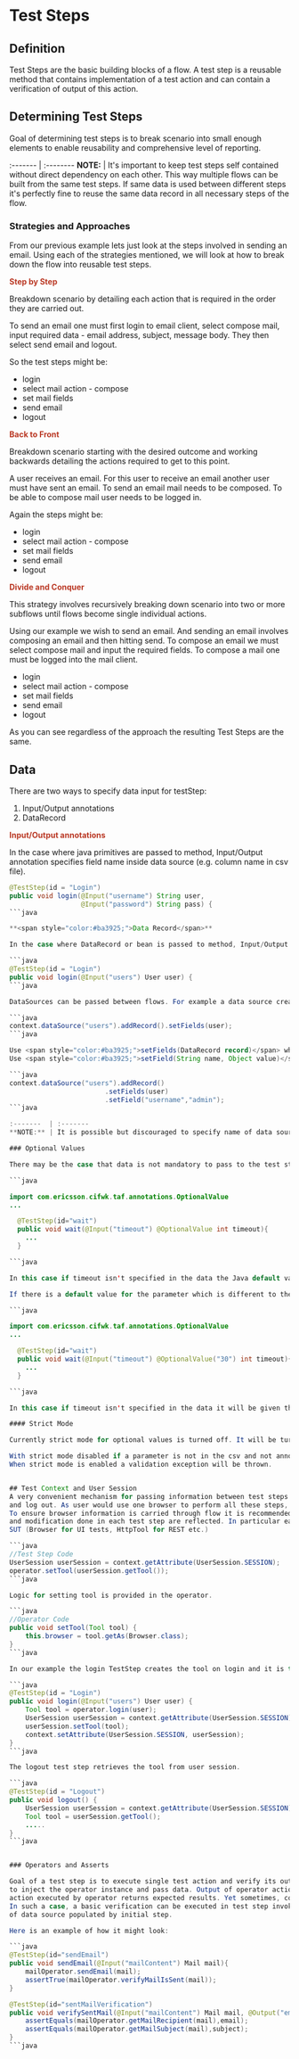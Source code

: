 <head>
   <title>Scenarios - Test Steps</title>
</head>

# Test Steps

## Definition
Test Steps are the basic building blocks of a flow. A test step is a reusable method that contains implementation of a test action and can contain
a verification of output of this action.

## Determining Test Steps
Goal of determining test steps is to break scenario into small enough elements to enable reusability and comprehensive level of reporting.

:-------  | :--------
**NOTE:** | It's important to keep test steps self contained without direct dependency on each other. This way multiple flows can be built from the same test steps. If same data is used between different steps it's perfectly fine to reuse the same data record in all necessary steps of the flow.

### Strategies and Approaches

From our previous example lets just look at the steps involved in sending an email. Using each of the strategies mentioned, we will look at how to
break down the flow into reusable test steps.

**<span style="color:#ba3925;">Step by Step</span>**

Breakdown scenario by detailing each action that is required in the order they are carried out.

To send an email one must first login to email client, select compose mail, input required data - email address, subject, message body. They then select
send email and logout.

So the test steps might be:

* login
* select mail action - compose
* set mail fields
* send email
* logout

**<span style="color:#ba3925;">Back to Front</span>**

Breakdown scenario starting with the desired outcome and working backwards detailing the actions required to get to this point.

A user receives an email. For this user to receive an email another user must have sent an email. To send an email mail needs to be composed. To be able
to compose mail user needs to be logged in.

Again the steps might be:

* login
* select mail action - compose
* set mail fields
* send email
* logout

**<span style="color:#ba3925;">Divide and Conquer</span>**

This strategy involves recursively breaking down scenario into two or more subflows until flows become single individual actions.

Using our example we wish to send an email. And sending an email involves composing an email and then hitting send. To compose an email we
must select compose mail and input the required fields. To compose a mail one must be logged into the mail client.

* login
* select mail action - compose
* set mail fields
* send email
* logout

As you can see regardless of the approach the resulting Test Steps are the same.

## Data

There are two ways to specify data input for testStep:

1. Input/Output annotations
2. DataRecord

**<span style="color:#ba3925;">Input/Output annotations</span>**

In the case where java primitives are passed to method, Input/Output annotation specifies field name inside data source (e.g. column name in csv file).

```java
@TestStep(id = "Login")
public void login(@Input("username") String user,
                  @Input("password") String pass) {
```java

**<span style="color:#ba3925;">Data Record</span>**

In the case where DataRecord or bean is passed to method, Input/Output annotation specifies data source name to be used to construct the object.

```java
@TestStep(id = "Login")
public void login(@Input("users") User user) {
```java

DataSources can be passed between flows. For example a data source created by one flow can be used by another. This data source is created in testStep.

```java
context.dataSource("users").addRecord().setFields(user);
```java

Use <span style="color:#ba3925;">setFields(DataRecord record)</span> when adding object to dataSource. +
Use <span style="color:#ba3925;">setField(String name, Object value)</span> when adding individual values to dataSource or to update fields of record set using setFields.

```java
context.dataSource("users").addRecord()
                        .setFields(user)
                        .setField("username","admin");
```java

:-------  | :-------
**NOTE:** | It is possible but discouraged to specify name of data source on test step level. In this case a particular datasource name is always required on a flow.

### Optional Values

There may be the case that data is not mandatory to pass to the test step. In this case the annotation @OptionalValue can be used

```java

import com.ericsson.cifwk.taf.annotations.OptionalValue
...

  @TestStep(id="wait")
  public void wait(@Input("timeout") @OptionalValue int timeout){
    ...
  }

```java

In this case if timeout isn't specified in the data the Java default value for the type will be used.

If there is a default value for the parameter which is different to the java default for the type you can specify it as a String in the annotation.

```java

import com.ericsson.cifwk.taf.annotations.OptionalValue
...

  @TestStep(id="wait")
  public void wait(@Input("timeout") @OptionalValue("30") int timeout){
    ...
  }

```java

In this case if timeout isn't specified in the data it will be given the default value of 30.

#### Strict Mode

Currently strict mode for optional values is turned off. It will be turned on in the future and may break test steps if they are not updated.

With strict mode disabled if a parameter is not in the csv and not annotated with OptionalValue then a warning is printed in the logs.
When strict mode is enabled a validation exception will be thrown.


## Test Context and User Session
A very convenient mechanism for passing information between test steps is Test Context. An example sequence of test steps would be to login, send emails
and log out. As user would use one browser to perform all these steps, the information about browser status should be passed between them in the flow.
To ensure browser information is carried through flow it is recommended the browser is stored in User Session. Its changes are carried on inside User Session
and modification done in each test step are reflected. In particular each test step should set the tool that is used by operator to perform action on
SUT (Browser for UI tests, HttpTool for REST etc.)

```java
//Test Step Code
UserSession userSession = context.getAttribute(UserSession.SESSION);
operator.setTool(userSession.getTool());
```java

Logic for setting tool is provided in the operator.

```java
//Operator Code
public void setTool(Tool tool) {
    this.browser = tool.getAs(Browser.class);
}
```java

In our example the login TestStep creates the tool on login and it is this tool that is passed to each testStep.

```java
@TestStep(id = "Login")
public void login(@Input("users") User user) {
    Tool tool = operator.login(user);
    UserSession userSession = context.getAttribute(UserSession.SESSION);
    userSession.setTool(tool);
    context.setAttribute(UserSession.SESSION, userSession);
}
```java

The logout test step retrieves the tool from user session.

```java
@TestStep(id = "Logout")
public void logout() {
    UserSession userSession = context.getAttribute(UserSession.SESSION);
    Tool tool = userSession.getTool();
    .....
}
```java


### Operators and Asserts

Goal of a test step is to execute single test action and verify its output. The logic of execution lies in operator, so its test step responsibility
to inject the operator instance and pass data. Output of operator action can be passed to verification action. It is good practice to verify if business
action executed by operator returns expected results. Yet sometimes, comprehensive verification can be time consuming and can include several comparisons.
In such a case, a basic verification can be executed in test step invoking operator's methods, while additional verification steps may re-use output
of data source populated by initial step.

Here is an example of how it might look:

```java
@TestStep(id="sendEmail")
public void sendEmail(@Input("mailContent") Mail mail){
    mailOperator.sendEmail(mail);
    assertTrue(mailOperator.verifyMailIsSent(mail));
}

@TestStep(id="sentMailVerification")
public void verifySentMail(@Input("mailContent") Mail mail, @Output("email") String email, @Output("subject") String subject){
    assertEquals(mailOperator.getMailRecipient(mail),email);
    assertEquals(mailOperator.getMailSubject(mail),subject);
}
```java
